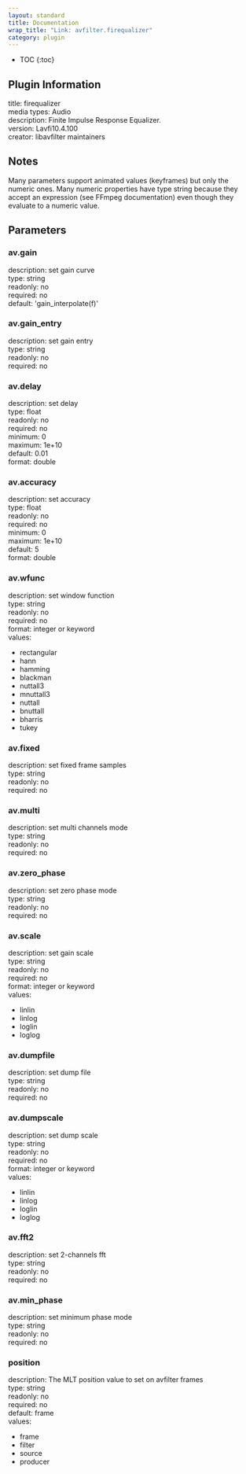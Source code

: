 ```yaml
---
layout: standard
title: Documentation
wrap_title: "Link: avfilter.firequalizer"
category: plugin
---
```

* TOC
{:toc}

## Plugin Information

title: firequalizer  
media types:
Audio  
description: Finite Impulse Response Equalizer.  
version: Lavfi10.4.100  
creator: libavfilter maintainers  

## Notes

Many parameters support animated values (keyframes) but only the numeric ones. Many numeric properties have type string because they accept an expression (see FFmpeg documentation) even though they evaluate to a numeric value.

## Parameters

### av.gain

  
description:
set gain curve  
type: string  
readonly: no  
required: no  
default: 'gain_interpolate(f)'  

### av.gain_entry

  
description:
set gain entry  
type: string  
readonly: no  
required: no  

### av.delay

  
description:
set delay  
type: float  
readonly: no  
required: no  
minimum: 0  
maximum: 1e+10  
default: 0.01  
format: double  

### av.accuracy

  
description:
set accuracy  
type: float  
readonly: no  
required: no  
minimum: 0  
maximum: 1e+10  
default: 5  
format: double  

### av.wfunc

  
description:
set window function  
type: string  
readonly: no  
required: no  
format: integer or keyword  
values:  

* rectangular
* hann
* hamming
* blackman
* nuttall3
* mnuttall3
* nuttall
* bnuttall
* bharris
* tukey

### av.fixed

  
description:
set fixed frame samples  
type: string  
readonly: no  
required: no  

### av.multi

  
description:
set multi channels mode  
type: string  
readonly: no  
required: no  

### av.zero_phase

  
description:
set zero phase mode  
type: string  
readonly: no  
required: no  

### av.scale

  
description:
set gain scale  
type: string  
readonly: no  
required: no  
format: integer or keyword  
values:  

* linlin
* linlog
* loglin
* loglog

### av.dumpfile

  
description:
set dump file  
type: string  
readonly: no  
required: no  

### av.dumpscale

  
description:
set dump scale  
type: string  
readonly: no  
required: no  
format: integer or keyword  
values:  

* linlin
* linlog
* loglin
* loglog

### av.fft2

  
description:
set 2-channels fft  
type: string  
readonly: no  
required: no  

### av.min_phase

  
description:
set minimum phase mode  
type: string  
readonly: no  
required: no  

### position

  
description:
The MLT position value to set on avfilter frames  
type: string  
readonly: no  
required: no  
default: frame  
values:  

* frame
* filter
* source
* producer

